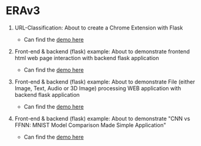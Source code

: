 # ERAv3

1. URL-Classification: About to create a Chrome Extension with Flask 
    - Can find the [demo here](https://www.youtube.com/watch?v=0V-hyI7tw3A&ab_channel=sumankanukollu)

2. Front-end & backend (flask) example: About to demonstrate frontend html web page interaction with backend flask application
    - Can find the [demo here](https://youtu.be/uH1QeHcQ7ko)   

3. Front-end & backend (flask) example: About to demonstrate File (either Image, Text, Audio or 3D Image) processing WEB application with backend flask application
    - Can find the [demo here](https://www.youtube.com/watch?v=8dinW6gTpxU&ab_channel=sumankanukollu)
  
4. Front-end & backend (flask) example: About to demonstrate "CNN vs FFNN: MNIST Model Comparison Made Simple Application"
    - Can find the [demo here](https://www.youtube.com/watch?v=fD696FalGZk&t=6s&ab_channel=sumankanukollu)   
